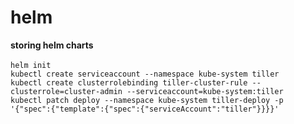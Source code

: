# helm
**storing helm charts** <br><br>
`helm init` <br>
`kubectl create serviceaccount --namespace kube-system tiller` <br>
`kubectl create clusterrolebinding tiller-cluster-rule --clusterrole=cluster-admin --serviceaccount=kube-system:tiller` <br>
`kubectl patch deploy --namespace kube-system tiller-deploy -p '{"spec":{"template":{"spec":{"serviceAccount":"tiller"}}}}'` <br>
